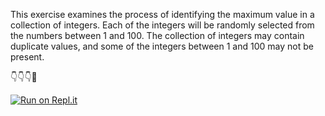 This exercise examines the process of identifying the maximum value in a collection of integers. Each of the integers will be randomly selected from the numbers between 1 and 100. The collection of integers may contain duplicate values, and some of the
integers between 1 and 100 may not be present.

👇👇👇🤙

[![Run on Repl.it](https://repl.it/badge/github/isennkubilay/Maximum-Integer)](https://repl.it/github/isennkubilay/Maximum-Integer)
